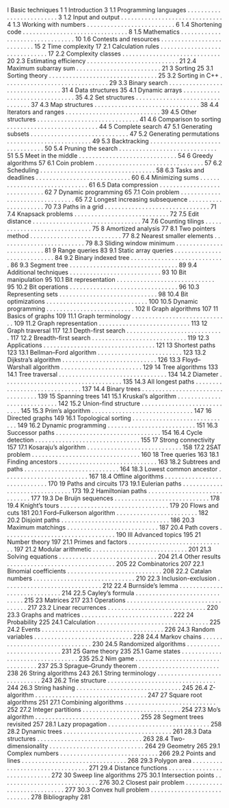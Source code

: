 I Basic techniques 1
1 Introduction 3
1.1 Programming languages . . . . . . . . . . . . . . . . . . . . . . . . . 3
1.2 Input and output . . . . . . . . . . . . . . . . . . . . . . . . . . . . . . 4
1.3 Working with numbers . . . . . . . . . . . . . . . . . . . . . . . . . . 6
1.4 Shortening code . . . . . . . . . . . . . . . . . . . . . . . . . . . . . . . 8
1.5 Mathematics . . . . . . . . . . . . . . . . . . . . . . . . . . . . . . . . 10
1.6 Contests and resources . . . . . . . . . . . . . . . . . . . . . . . . . . 15
2 Time complexity 17
2.1 Calculation rules . . . . . . . . . . . . . . . . . . . . . . . . . . . . . . 17
2.2 Complexity classes . . . . . . . . . . . . . . . . . . . . . . . . . . . . . 20
2.3 Estimating efficiency . . . . . . . . . . . . . . . . . . . . . . . . . . . 21
2.4 Maximum subarray sum . . . . . . . . . . . . . . . . . . . . . . . . . 21
3 Sorting 25
3.1 Sorting theory . . . . . . . . . . . . . . . . . . . . . . . . . . . . . . . . 25
3.2 Sorting in C++ . . . . . . . . . . . . . . . . . . . . . . . . . . . . . . . 29
3.3 Binary search . . . . . . . . . . . . . . . . . . . . . . . . . . . . . . . . 31
4 Data structures 35
4.1 Dynamic arrays . . . . . . . . . . . . . . . . . . . . . . . . . . . . . . . 35
4.2 Set structures . . . . . . . . . . . . . . . . . . . . . . . . . . . . . . . . 37
4.3 Map structures . . . . . . . . . . . . . . . . . . . . . . . . . . . . . . . 38
4.4 Iterators and ranges . . . . . . . . . . . . . . . . . . . . . . . . . . . . 39
4.5 Other structures . . . . . . . . . . . . . . . . . . . . . . . . . . . . . . 41
4.6 Comparison to sorting . . . . . . . . . . . . . . . . . . . . . . . . . . . 44
5 Complete search 47
5.1 Generating subsets . . . . . . . . . . . . . . . . . . . . . . . . . . . . . 47
5.2 Generating permutations . . . . . . . . . . . . . . . . . . . . . . . . . 49
5.3 Backtracking . . . . . . . . . . . . . . . . . . . . . . . . . . . . . . . . 50
5.4 Pruning the search . . . . . . . . . . . . . . . . . . . . . . . . . . . . . 51
5.5 Meet in the middle . . . . . . . . . . . . . . . . . . . . . . . . . . . . . 54
6 Greedy algorithms 57
6.1 Coin problem . . . . . . . . . . . . . . . . . . . . . . . . . . . . . . . . 57
6.2 Scheduling . . . . . . . . . . . . . . . . . . . . . . . . . . . . . . . . . . 58
6.3 Tasks and deadlines . . . . . . . . . . . . . . . . . . . . . . . . . . . . 60
6.4 Minimizing sums . . . . . . . . . . . . . . . . . . . . . . . . . . . . . . 61
6.5 Data compression . . . . . . . . . . . . . . . . . . . . . . . . . . . . . 62
7 Dynamic programming 65
7.1 Coin problem . . . . . . . . . . . . . . . . . . . . . . . . . . . . . . . . 65
7.2 Longest increasing subsequence . . . . . . . . . . . . . . . . . . . . . 70
7.3 Paths in a grid . . . . . . . . . . . . . . . . . . . . . . . . . . . . . . . 71
7.4 Knapsack problems . . . . . . . . . . . . . . . . . . . . . . . . . . . . 72
7.5 Edit distance . . . . . . . . . . . . . . . . . . . . . . . . . . . . . . . . 74
7.6 Counting tilings . . . . . . . . . . . . . . . . . . . . . . . . . . . . . . 75
8 Amortized analysis 77
8.1 Two pointers method . . . . . . . . . . . . . . . . . . . . . . . . . . . 77
8.2 Nearest smaller elements . . . . . . . . . . . . . . . . . . . . . . . . . 79
8.3 Sliding window minimum . . . . . . . . . . . . . . . . . . . . . . . . . 81
9 Range queries 83
9.1 Static array queries . . . . . . . . . . . . . . . . . . . . . . . . . . . . 84
9.2 Binary indexed tree . . . . . . . . . . . . . . . . . . . . . . . . . . . . 86
9.3 Segment tree . . . . . . . . . . . . . . . . . . . . . . . . . . . . . . . . 89
9.4 Additional techniques . . . . . . . . . . . . . . . . . . . . . . . . . . . 93
10 Bit manipulation 95
10.1 Bit representation . . . . . . . . . . . . . . . . . . . . . . . . . . . . . 95
10.2 Bit operations . . . . . . . . . . . . . . . . . . . . . . . . . . . . . . . . 96
10.3 Representing sets . . . . . . . . . . . . . . . . . . . . . . . . . . . . . 98
10.4 Bit optimizations . . . . . . . . . . . . . . . . . . . . . . . . . . . . . . 100
10.5 Dynamic programming . . . . . . . . . . . . . . . . . . . . . . . . . . 102
II Graph algorithms 107
11 Basics of graphs 109
11.1 Graph terminology . . . . . . . . . . . . . . . . . . . . . . . . . . . . . 109
11.2 Graph representation . . . . . . . . . . . . . . . . . . . . . . . . . . . 113
12 Graph traversal 117
12.1 Depth-first search . . . . . . . . . . . . . . . . . . . . . . . . . . . . . 117
12.2 Breadth-first search . . . . . . . . . . . . . . . . . . . . . . . . . . . . 119
12.3 Applications . . . . . . . . . . . . . . . . . . . . . . . . . . . . . . . . . 121
13 Shortest paths 123
13.1 Bellman–Ford algorithm . . . . . . . . . . . . . . . . . . . . . . . . . 123
13.2 Dijkstra’s algorithm . . . . . . . . . . . . . . . . . . . . . . . . . . . . 126
13.3 Floyd–Warshall algorithm . . . . . . . . . . . . . . . . . . . . . . . . 129
14 Tree algorithms 133
14.1 Tree traversal . . . . . . . . . . . . . . . . . . . . . . . . . . . . . . . . 134
14.2 Diameter . . . . . . . . . . . . . . . . . . . . . . . . . . . . . . . . . . . 135
14.3 All longest paths . . . . . . . . . . . . . . . . . . . . . . . . . . . . . . 137
14.4 Binary trees . . . . . . . . . . . . . . . . . . . . . . . . . . . . . . . . . 139
15 Spanning trees 141
15.1 Kruskal’s algorithm . . . . . . . . . . . . . . . . . . . . . . . . . . . . 142
15.2 Union-find structure . . . . . . . . . . . . . . . . . . . . . . . . . . . . 145
15.3 Prim’s algorithm . . . . . . . . . . . . . . . . . . . . . . . . . . . . . . 147
16 Directed graphs 149
16.1 Topological sorting . . . . . . . . . . . . . . . . . . . . . . . . . . . . . 149
16.2 Dynamic programming . . . . . . . . . . . . . . . . . . . . . . . . . . 151
16.3 Successor paths . . . . . . . . . . . . . . . . . . . . . . . . . . . . . . . 154
16.4 Cycle detection . . . . . . . . . . . . . . . . . . . . . . . . . . . . . . . 155
17 Strong connectivity 157
17.1 Kosaraju’s algorithm . . . . . . . . . . . . . . . . . . . . . . . . . . . . 158
17.2 2SAT problem . . . . . . . . . . . . . . . . . . . . . . . . . . . . . . . . 160
18 Tree queries 163
18.1 Finding ancestors . . . . . . . . . . . . . . . . . . . . . . . . . . . . . 163
18.2 Subtrees and paths . . . . . . . . . . . . . . . . . . . . . . . . . . . . 164
18.3 Lowest common ancestor . . . . . . . . . . . . . . . . . . . . . . . . . 167
18.4 Offline algorithms . . . . . . . . . . . . . . . . . . . . . . . . . . . . . 170
19 Paths and circuits 173
19.1 Eulerian paths . . . . . . . . . . . . . . . . . . . . . . . . . . . . . . . 173
19.2 Hamiltonian paths . . . . . . . . . . . . . . . . . . . . . . . . . . . . . 177
19.3 De Bruijn sequences . . . . . . . . . . . . . . . . . . . . . . . . . . . . 178
19.4 Knight’s tours . . . . . . . . . . . . . . . . . . . . . . . . . . . . . . . . 179
20 Flows and cuts 181
20.1 Ford–Fulkerson algorithm . . . . . . . . . . . . . . . . . . . . . . . . 182
20.2 Disjoint paths . . . . . . . . . . . . . . . . . . . . . . . . . . . . . . . . 186
20.3 Maximum matchings . . . . . . . . . . . . . . . . . . . . . . . . . . . 187
20.4 Path covers . . . . . . . . . . . . . . . . . . . . . . . . . . . . . . . . . 190
III Advanced topics 195
21 Number theory 197
21.1 Primes and factors . . . . . . . . . . . . . . . . . . . . . . . . . . . . . 197
21.2 Modular arithmetic . . . . . . . . . . . . . . . . . . . . . . . . . . . . 201
21.3 Solving equations . . . . . . . . . . . . . . . . . . . . . . . . . . . . . 204
21.4 Other results . . . . . . . . . . . . . . . . . . . . . . . . . . . . . . . . 205
22 Combinatorics 207
22.1 Binomial coefficients . . . . . . . . . . . . . . . . . . . . . . . . . . . . 208
22.2 Catalan numbers . . . . . . . . . . . . . . . . . . . . . . . . . . . . . . 210
22.3 Inclusion-exclusion . . . . . . . . . . . . . . . . . . . . . . . . . . . . . 212
22.4 Burnside’s lemma . . . . . . . . . . . . . . . . . . . . . . . . . . . . . 214
22.5 Cayley’s formula . . . . . . . . . . . . . . . . . . . . . . . . . . . . . . 215
23 Matrices 217
23.1 Operations . . . . . . . . . . . . . . . . . . . . . . . . . . . . . . . . . . 217
23.2 Linear recurrences . . . . . . . . . . . . . . . . . . . . . . . . . . . . . 220
23.3 Graphs and matrices . . . . . . . . . . . . . . . . . . . . . . . . . . . 222
24 Probability 225
24.1 Calculation . . . . . . . . . . . . . . . . . . . . . . . . . . . . . . . . . 225
24.2 Events . . . . . . . . . . . . . . . . . . . . . . . . . . . . . . . . . . . . 226
24.3 Random variables . . . . . . . . . . . . . . . . . . . . . . . . . . . . . 228
24.4 Markov chains . . . . . . . . . . . . . . . . . . . . . . . . . . . . . . . 230
24.5 Randomized algorithms . . . . . . . . . . . . . . . . . . . . . . . . . . 231
25 Game theory 235
25.1 Game states . . . . . . . . . . . . . . . . . . . . . . . . . . . . . . . . . 235
25.2 Nim game . . . . . . . . . . . . . . . . . . . . . . . . . . . . . . . . . . 237
25.3 Sprague–Grundy theorem . . . . . . . . . . . . . . . . . . . . . . . . 238
26 String algorithms 243
26.1 String terminology . . . . . . . . . . . . . . . . . . . . . . . . . . . . . 243
26.2 Trie structure . . . . . . . . . . . . . . . . . . . . . . . . . . . . . . . . 244
26.3 String hashing . . . . . . . . . . . . . . . . . . . . . . . . . . . . . . . 245
26.4 Z-algorithm . . . . . . . . . . . . . . . . . . . . . . . . . . . . . . . . . 247
27 Square root algorithms 251
27.1 Combining algorithms . . . . . . . . . . . . . . . . . . . . . . . . . . . 252
27.2 Integer partitions . . . . . . . . . . . . . . . . . . . . . . . . . . . . . 254
27.3 Mo’s algorithm . . . . . . . . . . . . . . . . . . . . . . . . . . . . . . . 255
28 Segment trees revisited 257
28.1 Lazy propagation . . . . . . . . . . . . . . . . . . . . . . . . . . . . . . 258
28.2 Dynamic trees . . . . . . . . . . . . . . . . . . . . . . . . . . . . . . . . 261
28.3 Data structures . . . . . . . . . . . . . . . . . . . . . . . . . . . . . . . 263
28.4 Two-dimensionality . . . . . . . . . . . . . . . . . . . . . . . . . . . . 264
29 Geometry 265
29.1 Complex numbers . . . . . . . . . . . . . . . . . . . . . . . . . . . . . 266
29.2 Points and lines . . . . . . . . . . . . . . . . . . . . . . . . . . . . . . . 268
29.3 Polygon area . . . . . . . . . . . . . . . . . . . . . . . . . . . . . . . . . 271
29.4 Distance functions . . . . . . . . . . . . . . . . . . . . . . . . . . . . . 272
30 Sweep line algorithms 275
30.1 Intersection points . . . . . . . . . . . . . . . . . . . . . . . . . . . . . 276
30.2 Closest pair problem . . . . . . . . . . . . . . . . . . . . . . . . . . . . 277
30.3 Convex hull problem . . . . . . . . . . . . . . . . . . . . . . . . . . . . 278
Bibliography 281

